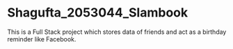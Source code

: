 # Shagufta_2053044_Slambook
This is a Full Stack project which stores data of friends and act as a birthday reminder like Facebook.
